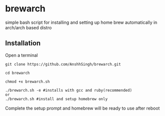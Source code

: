 # brewarch
simple bash script for installing and setting up home brew automatically in arch/arch based distro
## Installation
Open a terminal

```
git clone https://github.com/AnshhSingh/brewarch.git
```

```
cd brewarch
```

```
chmod +x brewarch.sh
```

```
./brewarch.sh -e #installs with gcc and ruby(recommended)
or
./brewarch.sh #install and setup homebrew only
```

Complete the setup prompt and homebrew will be ready to use after reboot
